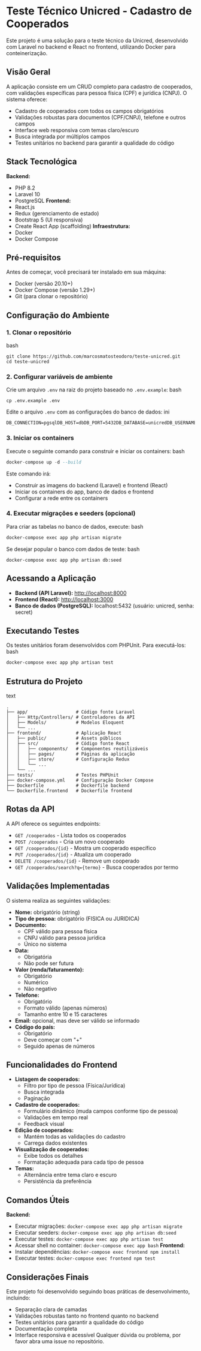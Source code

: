 # Teste Técnico Unicred - Cadastro de Cooperados
Este projeto é uma solução para o teste técnico da Unicred, desenvolvido com Laravel no backend e React no frontend, utilizando Docker para conteinerização.
## Visão Geral
A aplicação consiste em um CRUD completo para cadastro de cooperados, com validações específicas para pessoa física (CPF) e jurídica (CNPJ). O sistema oferece:
*   Cadastro de cooperados com todos os campos obrigatórios
*   Validações robustas para documentos (CPF/CNPJ), telefone e outros campos
*   Interface web responsiva com temas claro/escuro
*   Busca integrada por múltiplos campos
*   Testes unitários no backend para garantir a qualidade do código
## Stack Tecnológica
**Backend:**
*   PHP 8.2
*   Laravel 10
*   PostgreSQL
**Frontend:**
*   React.js
*   Redux (gerenciamento de estado)
*   Bootstrap 5 (UI responsiva)
*   Create React App (scaffolding)
**Infraestrutura:**
*   Docker
*   Docker Compose
## Pré-requisitos
Antes de começar, você precisará ter instalado em sua máquina:
*   Docker (versão 20.10+)
*   Docker Compose (versão 1.29+)
*   Git (para clonar o repositório)
## Configuração do Ambiente
### 1\. Clonar o repositório
bash

```plain
git clone https://github.com/marcosmatosteodoro/teste-unicred.git
cd teste-unicred
```

### 2\. Configurar variáveis de ambiente
Crie um arquivo `.env` na raiz do projeto baseado no `.env.example`:
bash

```plain
cp .env.example .env
```

Edite o arquivo `.env` com as configurações do banco de dados:
ini

```plain
DB_CONNECTION=pgsqlDB_HOST=dbDB_PORT=5432DB_DATABASE=unicredDB_USERNAME=unicredDB_PASSWORD=secret
```

### 3\. Iniciar os containers
Execute o seguinte comando para construir e iniciar os containers:
bash

```haskell
docker-compose up -d --build
```

Este comando irá:
*   Construir as imagens do backend (Laravel) e frontend (React)
*   Iniciar os containers do app, banco de dados e frontend
*   Configurar a rede entre os containers
### 4\. Executar migrações e seeders (opcional)
Para criar as tabelas no banco de dados, execute:
bash

```bash
docker-compose exec app php artisan migrate
```

Se desejar popular o banco com dados de teste:
bash

```plain
docker-compose exec app php artisan db:seed
```

## Acessando a Aplicação
*   **Backend (API Laravel):** [http://localhost:8000](http://localhost:8000/)
*   **Frontend (React):** [http://localhost:3000](http://localhost:3000/)
*   **Banco de dados (PostgreSQL):** localhost:5432 (usuário: unicred, senha: secret)
## Executando Testes
Os testes unitários foram desenvolvidos com PHPUnit. Para executá-los:
bash

```bash
docker-compose exec app php artisan test
```

## Estrutura do Projeto
text

```plain
.
├── app/                  # Código fonte Laravel
│   ├── Http/Controllers/ # Controladores da API
│   ├── Models/           # Modelos Eloquent
│   └── ...
├── frontend/             # Aplicação React
│   ├── public/           # Assets públicos
│   ├── src/              # Código fonte React
│   │   ├── components/   # Componentes reutilizáveis
│   │   ├── pages/        # Páginas da aplicação
│   │   ├── store/        # Configuração Redux
│   │   └── ...
│   └── ...
├── tests/                # Testes PHPUnit
├── docker-compose.yml    # Configuração Docker Compose
├── Dockerfile            # Dockerfile backend
└── Dockerfile.frontend   # Dockerfile frontend
```

## Rotas da API
A API oferece os seguintes endpoints:
*   `GET /cooperados` - Lista todos os cooperados
*   `POST /cooperados` - Cria um novo cooperado
*   `GET /cooperados/{id}` - Mostra um cooperado específico
*   `PUT /cooperados/{id}` - Atualiza um cooperado
*   `DELETE /cooperados/{id}` - Remove um cooperado
*   `GET /cooperados/search?q={termo}` - Busca cooperados por termo
## Validações Implementadas
O sistema realiza as seguintes validações:
*   **Nome:** obrigatório (string)
*   **Tipo de pessoa:** obrigatório (FISICA ou JURIDICA)
*   **Documento:**
    *   CPF válido para pessoa física
    *   CNPJ válido para pessoa jurídica
    *   Único no sistema
*   **Data:**
    *   Obrigatória
    *   Não pode ser futura
*   **Valor (renda/faturamento):**
    *   Obrigatório
    *   Numérico
    *   Não negativo
*   **Telefone:**
    *   Obrigatório
    *   Formato válido (apenas números)
    *   Tamanho entre 10 e 15 caracteres
*   **Email:** opcional, mas deve ser válido se informado
*   **Código do país:**
    *   Obrigatório
    *   Deve começar com "+"
    *   Seguido apenas de números
## Funcionalidades do Frontend
*   **Listagem de cooperados:**
    *   Filtro por tipo de pessoa (Física/Jurídica)
    *   Busca integrada
    *   Paginação
*   **Cadastro de cooperados:**
    *   Formulário dinâmico (muda campos conforme tipo de pessoa)
    *   Validações em tempo real
    *   Feedback visual
*   **Edição de cooperados:**
    *   Mantém todas as validações do cadastro
    *   Carrega dados existentes
*   **Visualização de cooperados:**
    *   Exibe todos os detalhes
    *   Formatação adequada para cada tipo de pessoa
*   **Temas:**
    *   Alternância entre tema claro e escuro
    *   Persistência da preferência
## Comandos Úteis
**Backend:**
*   Executar migrações: `docker-compose exec app php artisan migrate`
*   Executar seeders: `docker-compose exec app php artisan db:seed`
*   Executar testes: `docker-compose exec app php artisan test`
*   Acessar shell no container: `docker-compose exec app bash`
**Frontend:**
*   Instalar dependências: `docker-compose exec frontend npm install`
*   Executar testes: `docker-compose exec frontend npm test`
## Considerações Finais
Este projeto foi desenvolvido seguindo boas práticas de desenvolvimento, incluindo:
*   Separação clara de camadas
*   Validações robustas tanto no frontend quanto no backend
*   Testes unitários para garantir a qualidade do código
*   Documentação completa
*   Interface responsiva e acessível
Qualquer dúvida ou problema, por favor abra uma issue no repositório.